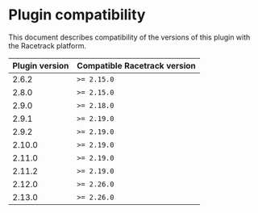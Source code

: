 # Plugin compatibility
This document describes compatibility of the versions of this plugin with the Racetrack platform.

| Plugin version | Compatible Racetrack version |
|----------------|------------------------------|
| 2.6.2          | `>= 2.15.0`                  |
| 2.8.0          | `>= 2.15.0`                  |
| 2.9.0          | `>= 2.18.0`                  |
| 2.9.1          | `>= 2.19.0`                  |
| 2.9.2          | `>= 2.19.0`                  |
| 2.10.0         | `>= 2.19.0`                  |
| 2.11.0         | `>= 2.19.0`                  |
| 2.11.2         | `>= 2.19.0`                  |
| 2.12.0         | `>= 2.26.0`                  |
| 2.13.0         | `>= 2.26.0`                  |
